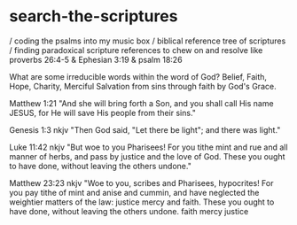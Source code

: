 # search-the-scriptures
/ coding the psalms into my music box 
/ biblical reference tree of scriptures 
/ finding paradoxical scripture references to chew on and resolve like proverbs 26:4-5 & Ephesian 3:19 & psalm 18:26

What are some irreducible words within the word of God? Belief, Faith, Hope, Charity, Merciful Salvation from sins through faith by God's Grace.

Matthew 1:21 "And she will bring forth a Son, and you shall call His name JESUS, for He will save His people from their sins."

Genesis 1:3 nkjv "Then God said, "Let there be light"; and there was light."

Luke 11:42 nkjv "But woe to you Pharisees! For you tithe mint and rue and all manner of herbs, and pass by justice and the love of God. These you ought to have done, without leaving the others undone."

Matthew 23:23 nkjv "Woe to you, scribes and Pharisees, hypocrites! For you pay tithe of mint and anise and cummin, and have neglected the weightier matters of the law: justice mercy and faith. These you ought to have done, without leaving the others undone. faith mercy justice
